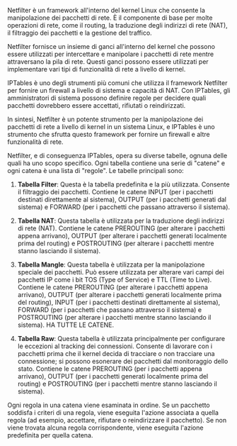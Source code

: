 Netfilter è un framework all'interno del kernel Linux che consente la manipolazione dei pacchetti di rete. È il componente di base per molte operazioni di rete, come il routing, la traduzione degli indirizzi di rete (NAT), il filtraggio dei pacchetti e la gestione del traffico.

Netfilter fornisce un insieme di ganci all'interno del kernel che possono essere utilizzati per intercettare e manipolare i pacchetti di rete mentre attraversano la pila di rete. Questi ganci possono essere utilizzati per implementare vari tipi di funzionalità di rete a livello di kernel.

IPTables è uno degli strumenti più comuni che utilizza il framework Netfilter per fornire un firewall a livello di sistema e capacità di NAT. Con IPTables, gli amministratori di sistema possono definire regole per decidere quali pacchetti dovrebbero essere accettati, rifiutati o reindirizzati.

In sintesi, Netfilter è un potente strumento per la manipolazione dei pacchetti di rete a livello di kernel in un sistema Linux, e IPTables è uno strumento che sfrutta questo framework per fornire un firewall e altre funzionalità di rete.





Netfilter, e di conseguenza IPTables, opera su diverse tabelle, ognuna delle quali ha uno scopo specifico. Ogni tabella contiene una serie di "catene" e ogni catena è una lista di "regole". Le tabelle principali sono:

1. **Tabella Filter**: Questa è la tabella predefinita e la più utilizzata. Consente il filtraggio dei pacchetti.
    Contiene le catene INPUT (per i pacchetti destinati direttamente al sistema), OUTPUT (per i pacchetti generati dal sistema) e FORWARD (per i pacchetti che passano attraverso il sistema).

2. **Tabella NAT**: Questa tabella è utilizzata per la traduzione degli indirizzi di rete (NAT). 
    Contiene le catene PREROUTING (per alterare i pacchetti appena arrivano), OUTPUT (per alterare i pacchetti generati localmente prima del routing) e POSTROUTING (per alterare i pacchetti mentre stanno lasciando il sistema).

3. **Tabella Mangle**: Questa tabella è utilizzata per la manipolazione speciale dei pacchetti. Può essere utilizzata per alterare vari campi dei pacchetti IP come i bit TOS (Type of Service) e TTL (Time to Live). 
    Contiene le catene PREROUTING (per alterare i pacchetti appena arrivano), OUTPUT (per alterare i pacchetti generati localmente prima del routing), INPUT (per i pacchetti destinati direttamente al sistema), FORWARD (per i pacchetti che passano attraverso il sistema) e POSTROUTING (per alterare i pacchetti mentre stanno lasciando il sistema). 
    HA TUTTE LE CATENE.

4. **Tabella Raw**: Questa tabella è utilizzata principalmente per configurare le eccezioni al tracking dei connessioni. 
Consente di lavorare con i pacchetti prima che il kernel decida di tracciare o non tracciare una connessione; si possono esonerare dei pacchetti dal monitoraggio dello stato. 
    Contiene le catene PREROUTING (per i pacchetti appena arrivano), OUTPUT (per i pacchetti generati localmente prima del routing) e POSTROUTING (per i pacchetti mentre stanno lasciando il sistema).

Ogni regola in una catena viene esaminata in ordine. Se un pacchetto soddisfa i criteri di una regola, viene eseguita l'azione associata a quella regola (ad esempio, accettare, rifiutare o reindirizzare il pacchetto). Se non viene trovata alcuna regola corrispondente, viene eseguita l'azione predefinita per quella catena.